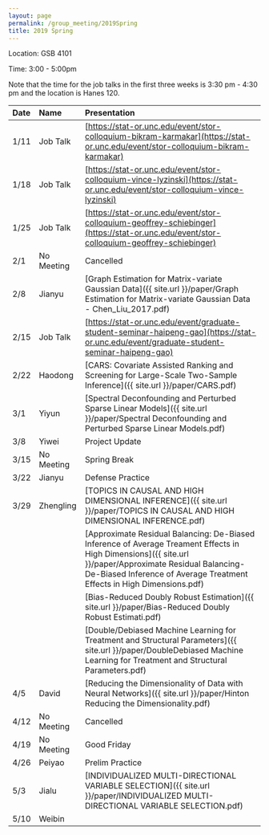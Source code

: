 ```yaml
---
layout: page
permalink: /group_meeting/2019Spring
title: 2019 Spring
---
```


Location: GSB 4101 

Time: 3:00 - 5:00pm


Note that the time for the job talks in the first three weeks is 3:30 pm - 4:30 pm and the location is Hanes 120.

| Date    | Name       | Presentation |
| :----   | :----------|:--------     |
| 1/11    | Job Talk   | [https://stat-or.unc.edu/event/stor-colloquium-bikram-karmakar](https://stat-or.unc.edu/event/stor-colloquium-bikram-karmakar) |
| 1/18    | Job Talk   |  [https://stat-or.unc.edu/event/stor-colloquium-vince-lyzinski](https://stat-or.unc.edu/event/stor-colloquium-vince-lyzinski) |
| 1/25    | Job Talk | [https://stat-or.unc.edu/event/stor-colloquium-geoffrey-schiebinger](https://stat-or.unc.edu/event/stor-colloquium-geoffrey-schiebinger) |
| 2/1    | No Meeting | Cancelled | 
| 2/8    |  Jianyu |[Graph Estimation for Matrix-variate Gaussian Data]({{ site.url }}/paper/Graph Estimation for Matrix-variate Gaussian Data - Chen_Liu_2017.pdf)   |
| 2/15    | Job Talk |  [https://stat-or.unc.edu/event/graduate-student-seminar-haipeng-gao](https://stat-or.unc.edu/event/graduate-student-seminar-haipeng-gao)     |
| 2/22   | Haodong |[CARS: Covariate Assisted Ranking and Screening for Large-Scale Two-Sample Inference]({{ site.url }}/paper/CARS.pdf)   |
| 3/1   |Yiyun|[Spectral Deconfounding and Perturbed Sparse Linear Models]({{ site.url }}/paper/Spectral Deconfounding and Perturbed Sparse Linear Models.pdf) |
| 3/8   |  Yiwei|Project Update| 
| 3/15    |  No Meeting  | Spring Break |
| 3/22    | Jianyu | Defense Practice |
| 3/29   |Zhengling|[TOPICS IN CAUSAL AND HIGH DIMENSIONAL INFERENCE]({{ site.url }}/paper/TOPICS IN CAUSAL AND HIGH DIMENSIONAL INFERENCE.pdf) |
|        |         |[Approximate Residual Balancing: De-Biased Inference of Average Treament Effects in High Dimensions]({{ site.url }}/paper/Approximate Residual Balancing- De-Biased Inference of Average Treatment Effects in High Dimensions.pdf)| 
|        |         |[Bias-Reduced Doubly Robust Estimation]({{ site.url }}/paper/Bias-Reduced Doubly Robust Estimati.pdf) |
|        |         |[Double/Debiased Machine Learning for Treatment and Structural Parameters]({{ site.url }}/paper/DoubleDebiased Machine Learning for Treatment and Structural Parameters.pdf) |
| 4/5   | David | [Reducing the Dimensionality of Data with Neural Networks]({{ site.url }}/paper/Hinton Reducing the Dimensionality.pdf) |
| 4/12   | No Meeting | Cancelled |
| 4/19    | No Meeting | Good Friday |
| 4/26    | Peiyao |    Prelim Practice      |
| 5/3    | Jialu |   [INDIVIDUALIZED MULTI-DIRECTIONAL VARIABLE SELECTION]({{ site.url }}/paper/INDIVIDUALIZED MULTI-DIRECTIONAL VARIABLE SELECTION.pdf)    |
| 5/10    | Weibin |        |

